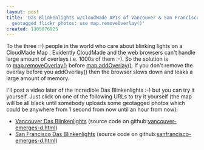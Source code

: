 ```yaml
---
layout: post
title: 'Das Blinkenlights w/CloudMade APIs of Vancouver & San Francisco real-time
  geotagged flickr photos: use map.removeOverlay()'
created: 1305876925
---
```

<p>To the three :-) people in the world who care about blinking lights on a CloudMade Map : Evidently CloudMade and the web browsers can't handle&nbsp; large amount of overlays i.e. 1000s of them :-). So the solution is to&nbsp;<a href="http://developers.cloudmade.com/wiki/web-maps-api/CMMap#removeOverlay">map.removeOverlay()</a> before&nbsp;<a href="http://developers.cloudmade.com/wiki/web-maps-api/CMMap#addOverlay">map.addOverlay()</a>. If you don't remove the overlay before you addOverlay() then the browser slows down and leaks a large amount of memory.</p><p>I'll post a video later of the incredible Das Blinkenlights :-) but you can try it yourself. Just click on one of the following URLs to try it yourself (the map will be all black until somebody uploads some geotagged photos which could be anywhere from 1 second from now until an hour from now):</p><ul><li><a href="http://dl.dropbox.com/u/361757/CCC/vancouver-emerges-d.html">Vancouver Das Blinkenlights</a> (source code on github:<a href="https://github.com/rtanglao/rth5/blob/master/vancouver-emerges-d.html">vancouver-emerges-d.html</a>)</li><li><a href="http://dl.dropbox.com/u/361757/CCC/sanfrancisco-emerges-d.html">San Francisco Das Blinkenlights</a>&nbsp;(source code on github:<a href="https://github.com/rtanglao/rth5/blob/master/sanfrancisco-emerges-d.html">sanfrancisco-emerges-d.html</a>)</li></ul><p>&nbsp;</p>
